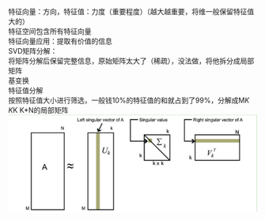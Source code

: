 特征向量：方向，特征值：力度（重要程度）（越大越重要，将维一般保留特征值大的）  
特征空间包含所有特征向量  
特征向量应用：提取有价值的信息  
SVD矩阵分解：  
  将矩阵分解后保留完整信息，原始矩阵太大了（稀疏），没法做，将他拆分成局部矩阵  
  基变换  
  特征值分解  
  按照特征值大小进行筛选，一般钱10%的特征值的和就占到了99%，分解成M*K K*K K*N的局部矩阵  
  ![img_4.png](img_4.png)